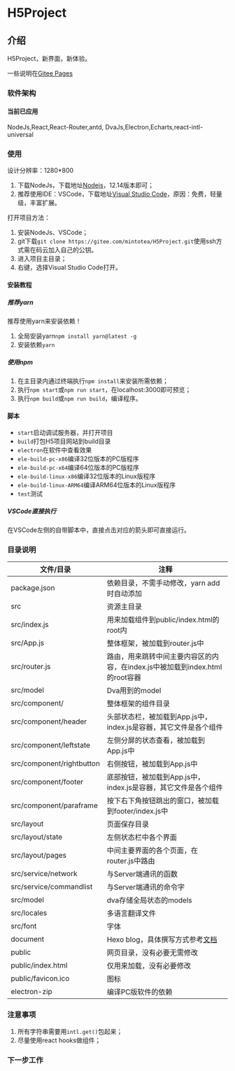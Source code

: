 # H5Project

## 介绍

H5Project，新界面，新体验。

一些说明在[Gitee Pages](http://mintotea.gitee.io/h5project/)

### 软件架构

#### 当前已应用

NodeJs,React,React-Router,antd, DvaJs,Electron,Echarts,react-intl-universal

### 使用

设计分辨率：1280*800

1. 下载NodeJs，下载地址[Nodejs](http://nodejs.cn/)，12.14版本即可；
2. 推荐使用IDE：VSCode，下载地址[Visual Studio Code](https://code.visualstudio.com/)，原因：免费，轻量级，丰富扩展。

打开项目方法：

1. 安装NodeJs、VSCode；
2. git下载`git clone https://gitee.com/mintotea/H5Project.git`使用ssh方式需在码云加入自己的公钥。
3. 进入项目主目录；
4. 右键，选择Visual Studio Code打开。

#### 安装教程

##### 推荐yarn

推荐使用yarn来安装依赖！

1. 全局安装yarn`npm install yarn@latest -g`
2. 安装依赖`yarn`

##### 使用npm

1. 在主目录内通过终端执行`npm install`来安装所需依赖；
2. 执行`npm start`或`npm run start`，在localhost:3000即可预览；
3. 执行`npm build`或`npm run build`，编译程序。

#### 脚本

+ `start`启动调试服务器，并打开项目
+ `build`打包H5项目网站到build目录
+ `electron`在软件中查看效果
+ `ele-build-pc-x86`编译32位版本的PC版程序
+ `ele-build-pc-x64`编译64位版本的PC版程序
+ `ele-build-linux-x86`编译32位版本的Linux版程序
+ `ele-build-linux-ARM64`编译ARM64位版本的Linux版程序
+ `test`测试

##### VSCode直接执行

在VSCode左侧的自带脚本中，直接点击对应的箭头即可直接运行。

### 目录说明

| 文件/目录 | 注释 |
| ----- | ----- |
| package.json | 依赖目录，不需手动修改，yarn add时自动添加 |
| src | 资源主目录 |
| src/index.js | 用来加载组件到public/index.html的root内 |
| src/App.js | 整体框架，被加载到router.js中 |
| src/router.js | 路由，用来跳转中间主要内容区的内容，在index.js中被加载到index.html的root容器 |
| src/model | Dva用到的model |
| src/component/ | 整体框架的组件目录 |
| src/component/header | 头部状态栏，被加载到App.js中，index.js是容器，其它文件是各个组件 |
| src/component/leftstate | 左侧分屏的状态查看，被加载到App.js中 |
| src/component/rightbutton | 右侧按钮，被加载到App.js中 |
| src/component/footer | 底部按钮，被加载到App.js中，index.js是容器，其它文件是各个组件 |
| src/component/paraframe | 按下右下角按钮跳出的窗口，被加载到footer/index.js中 |
| src/layout | 页面保存目录 |
| src/layout/state | 左侧状态栏中各个界面 |
| src/layout/pages | 中间主要界面的各个页面，在router.js中路由 |
| src/service/network | 与Server端通讯的函数 |
| src/service/commandlist | 与Server端通讯的命令字 |
| src/model | dva存储全局状态的models |
| src/locales | 多语言翻译文件 |
| src/font | 字体 |
| document | Hexo blog，具体撰写方式参考[文档](https://hexo.io/zh-cn/docs/index.html) |
| public | 网页目录，没有必要无需修改 |
| public/index.html | 仅用来加载，没有必要修改 |
| public/favicon.ico | 图标 |
| electron-zip | 编译PC版软件的依赖 |

### 注意事项

1. 所有字符串需要用`intl.get()`包起来；
2. 尽量使用react hooks做组件；

### 下一步工作
